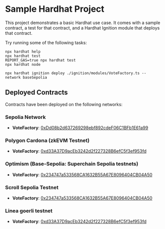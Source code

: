 # Sample Hardhat Project

This project demonstrates a basic Hardhat use case. It comes with a sample contract, a test for that contract, and a Hardhat Ignition module that deploys that contract.

Try running some of the following tasks:

```shell
npx hardhat help
npx hardhat test
REPORT_GAS=true npx hardhat test
npx hardhat node

npx hardhat ignition deploy ./ignition/modules/VoteFactory.ts --network baseSepolia
```

## Deployed Contracts

Contracts have been deployed on the following networks:

### Sepolia Network

- **VoteFactory**: [0xDd08b2d637269298ebf892cdeF06C1BFb1E61a99](https://sepolia.etherscan.io/address/0xDd08b2d637269298ebf892cdeF06C1BFb1E61a99)

### Polygon Cardona (zkEVM Testnet)

- **VoteFactory**: [0xd33A37D9acEb3242d2f227328B6efC5f3ef953fd](https://cardona-zkevm.polygonscan.com/address/0xd33A37D9acEb3242d2f227328B6efC5f3ef953fd)

### Optimism (Base-Sepolia: Superchain Sepolia testnets)

- **VoteFactory**: [0x234747a533568CA1632B55A67E8096404CB04A50](https://base-sepolia.blockscout.com/address/0x234747a533568CA1632B55A67E8096404CB04A50)

### Scroll Sepolia Testnet

- **VoteFactory**: [0x234747a533568CA1632B55A67E8096404CB04A50](https://sepolia.scrollscan.com/address/0x234747a533568CA1632B55A67E8096404CB04A50)

### Linea goerli testnet

- **VoteFactory**: [0xd33A37D9acEb3242d2f227328B6efC5f3ef953fd](https://goerli.lineascan.build/address/0xd33A37D9acEb3242d2f227328B6efC5f3ef953fd)
